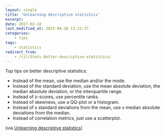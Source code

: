 ```yaml
---
layout: single
title: 'Unlearning descriptive statistics'
excerpt:
date: 2017-02-10
last_modified_at: 2023-04-26 13:22:37
categories:
    - tips
tags:
    - statistics
redirect_from:
    - /til/Stats-Better-descriptive-statistics/
---
```


Top tips on better descriptive statistics:

-   Instead of the mean, use the median and/or the mode.
-   Instead of the standard deviation, use the mean absolute deviation, the median absolute deviation,
    or the interquartile range.
-   Instead of z-scores, use percentile ranks.
-   Instead of skewness, use a QQ-plot or a histogram.
-   Instead of x standard deviations from the mean, use x median absolute deviations from the median.
-   Instead of correlation metrics, just use a scatterplot.

(via [Unlearning descriptive statistics](http://debrouwere.org/2017/02/01/unlearning-descriptive-statistics/))
